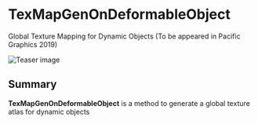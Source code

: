 # TexMapGenOnDeformableObject
Global Texture Mapping for Dynamic Objects (To be appeared in Pacific Graphics 2019)

![Teaser image](./assets/figure.png)

## Summary
**TexMapGenOnDeformableObject** is a method to generate a global texture atlas for dynamic objects
